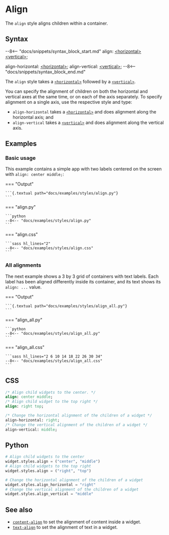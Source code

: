 # Align

The `align` style aligns children within a container.

## Syntax

--8<-- "docs/snippets/syntax_block_start.md"
align: <a href="../../css_types/horizontal">&lt;horizontal&gt;</a> <a href="../../css_types/vertical">&lt;vertical&gt;</a>;

align-horizontal: <a href="../../css_types/horizontal">&lt;horizontal&gt;</a>;
align-vertical: <a href="../../css_types/vertical">&lt;vertical&gt;</a>;
--8<-- "docs/snippets/syntax_block_end.md"

The `align` style takes a [`<horizontal>`](../../css_types/horizontal) followed by a [`<vertical>`](../../css_types/vertical).

You can specify the alignment of children on both the horizontal and vertical axes at the same time,
or on each of the axis separately.
To specify alignment on a single axis, use the respective style and type:

 - `align-horizontal` takes a [`<horizontal>`](../../css_types/horizontal) and does alignment along the horizontal axis; and
 - `align-vertical` takes a [`<vertical>`](../../css_types/vertical) and does alignment along the vertical axis.

## Examples

### Basic usage

This example contains a simple app with two labels centered on the screen with `align: center middle;`:

=== "Output"

    ```{.textual path="docs/examples/styles/align.py"}
    ```

=== "align.py"

    ```python
    --8<-- "docs/examples/styles/align.py"
    ```

=== "align.css"

    ```sass hl_lines="2"
    --8<-- "docs/examples/styles/align.css"
    ```

### All alignments

The next example shows a 3 by 3 grid of containers with text labels.
Each label has been aligned differently inside its container, and its text shows its `align: ...` value.

=== "Output"

    ```{.textual path="docs/examples/styles/align_all.py"}
    ```

=== "align_all.py"

    ```python
    --8<-- "docs/examples/styles/align_all.py"
    ```

=== "align_all.css"

    ```sass hl_lines="2 6 10 14 18 22 26 30 34"
    --8<-- "docs/examples/styles/align_all.css"
    ```

## CSS

```sass
/* Align child widgets to the center. */
align: center middle;
/* Align child widget to the top right */
align: right top;

/* Change the horizontal alignment of the children of a widget */
align-horizontal: right;
/* Change the vertical alignment of the children of a widget */
align-vertical: middle;
```

## Python
```python
# Align child widgets to the center
widget.styles.align = ("center", "middle")
# Align child widgets to the top right
widget.styles.align = ("right", "top")

# Change the horizontal alignment of the children of a widget
widget.styles.align_horizontal = "right"
# Change the vertical alignment of the children of a widget
widget.styles.align_vertical = "middle"
```

## See also

 - [`content-align`](./content_align.md) to set the alignment of content inside a widget.
 - [`text-align`](./text_align.md) to set the alignment of text in a widget.
